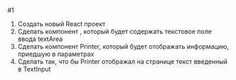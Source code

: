 #1

1. Создать новый React проект
1. Сделать компонент , который будет содержать текстовое поле ввода  textArea
1. Сделать компонент Printer, который будет отображать информацию, приедшую в параметрах
1. Сделать так, что бы Printer отображал на странице текст введенный в TextInput 


